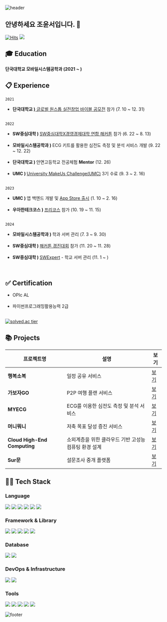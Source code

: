 <!--
**yoonseocho/yoonseocho** is a ✨ _special_ ✨ repository because its `README.md` (this file) appears on your GitHub profile.

Here are some ideas to get you started:

- 🔭 I’m currently working on ...
- 🌱 I’m currently learning ...
- 👯 I’m looking to collaborate on ...
- 🤔 I’m looking for help with ...
- 💬 Ask me about ...
- 📫 How to reach me: ...
- 😄 Pronouns: ...
- ⚡ Fun fact: ...
-->

![header](https://capsule-render.vercel.app/api?type=waving&color=0:ffd1dc,100:ffe4e1&height=190&section=header&text=Yoonseo's%20Github&fontSize=48&fontColor=ff69b4&fontAlignY=40&animation=twinkling)
## 안녕하세요 조윤서입니다. 🤗
[![Hits](https://hits.seeyoufarm.com/api/count/incr/badge.svg?url=https%3A%2F%2Fgithub.com%2Fyoonseocho&count_bg=%2379C83D&title_bg=%23555555&icon=&icon_color=%23E7E7E7&title=hits&edge_flat=false)](https://hits.seeyoufarm.com)
<a href="mailto:jessicadbstj@gmail.com?subject=문의드립니다&body=안녕하세요,%20문의사항이%20있습니다.">
  <img src="https://img.shields.io/badge/jessicadbstj@gmail.com-d14836?style=flat&logo=Gmail&logoColor=white"/>
</a>

## :mortar_board: Education
**단국대학교 모바일시스템공학과 (2021 ~ )**

##  :clipboard: Experience
`2021`
<ul>
  <li><strong>단국대학교 )</strong><a href="https://youngwoong.dankook.ac.kr/lecture/lectureView?menuid=001006004001&reservegroupno=1&searchteamyn=N&viewtype=card&lecturegroupno=7842&premenuid="> 글로벌 원스톱 실전창업 바이블 공모전</a> 참가 (7. 10 ~ 12. 31)</li><br>
</ul>

`2022`
<ul>
  <li><strong>SW중심대학 ) </strong><a href="https://swcu.dankook.ac.kr/web/swcup/-12?p_p_id=Bbs_WAR_bbsportlet&p_p_lifecycle=0&p_p_state=normal&p_p_mode=view&p_p_col_id=column-2&p_p_col_count=1&_Bbs_WAR_bbsportlet_curPage=1&_Bbs_WAR_bbsportlet_action=view_message&_Bbs_WAR_bbsportlet_messageId=757250">SW중심대학X경영경제대학 연합 해커톤</a> 참가 (6. 22 ~ 8. 13)</li><br>
  <li><strong>모바일시스템공학과 ) </strong>ECG 키트를 활용한 심전도 측정 및 분석 서비스 개발 (9. 22 ~ 12. 22)</li><br>
  <li><strong>단국대학교 ) </strong>안면고등학교 전공체험 <strong>Mentor</strong> (12. 26)</li><br>
  <li><strong>UMC ) </strong><a href="https://umc.makeus.in/">University MakeUs Challenge(UMC)</a> 3기 수료 (9. 3 ~ 2. 16)</li><br>
</ul>

`2023`
<ul>
  <li><strong>UMC ) </strong> 앱 백엔드 개발 및 <a href="https://apps.apple.com/kr/app/%EB%A8%B8%EB%8B%88%EB%AD%90%EB%8B%88/id1671266174">App Store 출시</a> (1. 10 ~ 2. 16)</li><br>
  <li><strong>우아한테크코스 ) </strong><a href="https://www.woowacourse.io/apply">프리코스</a> 참가 (10. 19 ~ 11. 15)</li><br>
</ul>

`2024`
<ul>
  <li><strong>모바일시스템공학과 ) </strong>학과 서버 관리 (7. 3 ~ 9. 30)</li><br>
  <li><strong>SW중심대학 ) </strong><a href="https://swcu.dankook.ac.kr/web/swcup/-12?p_p_id=Bbs_WAR_bbsportlet&p_p_lifecycle=0&p_p_state=normal&p_p_mode=view&p_p_col_id=column-2&p_p_col_count=1&_Bbs_WAR_bbsportlet_curPage=1&_Bbs_WAR_bbsportlet_action=view_message&_Bbs_WAR_bbsportlet_messageId=794802">해커톤 경진대회</a>  참가 (11. 20 ~ 11. 28)</li><br>
  <li><strong>SW중심대학 ) </strong><a href="https://swcu.dankook.ac.kr/web/swcup/-5?p_p_id=Bbs_WAR_bbsportlet&p_p_lifecycle=0&p_p_state=normal&p_p_mode=view&_Bbs_WAR_bbsportlet_action=view_message&_Bbs_WAR_bbsportlet_messageId=792994">SWExpert</a> - 학교 서버 관리 (11. 1 ~ )<br>
</ul><br>

##  ✅ Certification
<ul>
  <li>OPIc AL</li><br>
  <li>파이썬프로그래밍활용능력 2급</li><br>
</ul>

[![solved.ac tier](http://mazassumnida.wtf/api/generate_badge?boj=jessicadsbtj)](https://solved.ac/jessicadsbtj)

## 📚 Projects
| 프로젝트명 | 설명 | 보기 |
|------------|------|--------|
| **행복소복** | 일정 공유 서비스 | [보기](https://heavenly-xenon-9d3.notion.site/1bd6b07d8c064453afc8138678a59604?pvs=4) |
| **가보자GO** | P2P 여행 플랜 서비스 | [보기](https://heavenly-xenon-9d3.notion.site/P2P-GO-4b30833437734fef9893af67bce3b182?pvs=4) |
| **MYECG** | ECG를 이용한 심전도 측정 및 분석 서비스 | [보기](https://heavenly-xenon-9d3.notion.site/MY-ECG-518a479f15ea444697c37314448b7be9?pvs=4) |
| **머니뭐니** | 저축 목표 달성 증진 서비스 | [보기](https://heavenly-xenon-9d3.notion.site/9270808a79884c598c0915101886417a?pvs=4) |
| **Cloud High-End Computing** | 소외계층을 위한 클라우드 기반 고성능 컴퓨팅 환경 설계 | [보기](https://heavenly-xenon-9d3.notion.site/Cloud-High-End-Computing-176304493be8803a844ce5a104edd786?pvs=4) |
| **Sur문** | 설문조사 중개 플랫폼 | [보기](https://heavenly-xenon-9d3.notion.site/Sur-176304493be880048394c5a9f78fe2c2?pvs=4) |


## 🧑‍💻 Tech Stack

### Language
<img src="https://img.shields.io/badge/C-A8B9CC?style=for-the-badge&logo=c&logoColor=ffffff"/> <img src="https://img.shields.io/badge/Python-3776AB?style=for-the-badge&logo=python&logoColor=ffffff"/> <img src="https://img.shields.io/badge/Java-007396?style=for-the-badge&logo=java&logoColor=ffffff"/> <img src="https://img.shields.io/badge/HTML-E34F26?style=for-the-badge&logo=html5&logoColor=ffffff"/> <img src="https://img.shields.io/badge/CSS-1572B6?style=for-the-badge&logo=css3&logoColor=ffffff"/> <img src="https://img.shields.io/badge/JavaScript-F7DF1E?style=for-the-badge&logo=javascript&logoColor=000000"/>

### Framework & Library
<img src="https://img.shields.io/badge/React-61DAFB?style=for-the-badge&logo=react&logoColor=000000"/> <img src="https://img.shields.io/badge/Spring%20Boot-6DB33F?style=for-the-badge&logo=spring-boot&logoColor=ffffff"/> <img src="https://img.shields.io/badge/JPA-59666C?style=for-the-badge&logo=hibernate&logoColor=ffffff"/> <img src="https://img.shields.io/badge/Flask-000000?style=for-the-badge&logo=flask&logoColor=ffffff"/> <img src="https://img.shields.io/badge/Node.js-339933?style=for-the-badge&logo=node.js&logoColor=ffffff"/>

### Database
<img src="https://img.shields.io/badge/MySQL-4479A1?style=for-the-badge&logo=mysql&logoColor=ffffff"/> <img src="https://img.shields.io/badge/Redis-DC382D?style=for-the-badge&logo=redis&logoColor=ffffff"/>

### DevOps & Infrastructure
<img src="https://img.shields.io/badge/Docker-2496ED?style=for-the-badge&logo=docker&logoColor=ffffff"/> <img src="https://img.shields.io/badge/Kubernetes-326CE5?style=for-the-badge&logo=kubernetes&logoColor=ffffff"/>

### Tools
<img src="https://img.shields.io/badge/Android%20Studio-3DDC84?style=for-the-badge&logo=android-studio&logoColor=ffffff"/> <img src="https://img.shields.io/badge/IntelliJ%20IDEA-000000?style=for-the-badge&logo=intellij-idea&logoColor=ffffff"/> <img src="https://img.shields.io/badge/VS%20Code-007ACC?style=for-the-badge&logo=visual-studio-code&logoColor=ffffff"/> <img src="https://img.shields.io/badge/Git-F05032?style=for-the-badge&logo=git&logoColor=ffffff"/> <img src="https://img.shields.io/badge/GitHub-181717?style=for-the-badge&logo=github&logoColor=ffffff"/>

![footer](https://capsule-render.vercel.app/api?type=waving&color=0:ffd1dc,100:ffe4e1&height=130&section=footer&fontSize=60&fontColor=ff69b4&fontAlignY=45&animation=twinkling)

